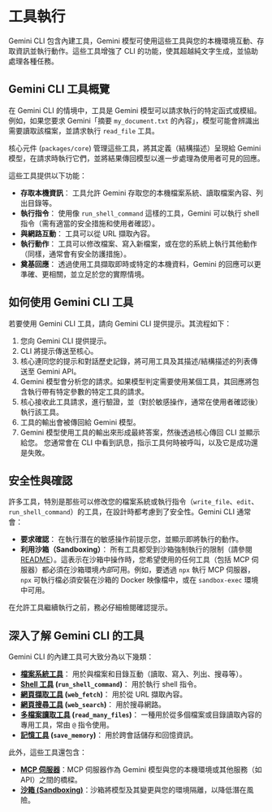 # 工具執行

Gemini CLI 包含內建工具，Gemini 模型可使用這些工具與您的本機環境互動、存取資訊並執行動作。這些工具增強了 CLI 的功能，使其超越純文字生成，並協助處理各種任務。

## Gemini CLI 工具概覽

在 Gemini CLI 的情境中，工具是 Gemini 模型可以請求執行的特定函式或模組。例如，如果您要求 Gemini「摘要 `my_document.txt` 的內容」，模型可能會辨識出需要讀取該檔案，並請求執行 `read_file` 工具。

核心元件 (`packages/core`) 管理這些工具，將其定義（結構描述）呈現給 Gemini 模型，在請求時執行它們，並將結果傳回模型以進一步處理為使用者可見的回應。

這些工具提供以下功能：

- **存取本機資訊**： 工具允許 Gemini 存取您的本機檔案系統、讀取檔案內容、列出目錄等。
- **執行指令**： 使用像 `run_shell_command` 這樣的工具，Gemini 可以執行 shell 指令（需有適當的安全措施和使用者確認）。
- **與網路互動**： 工具可以從 URL 擷取內容。
- **執行動作**： 工具可以修改檔案、寫入新檔案，或在您的系統上執行其他動作（同樣，通常會有安全防護措施）。
- **奠基回應**： 透過使用工具擷取即時或特定的本機資料，Gemini 的回應可以更準確、更相關，並立足於您的實際情境。

## 如何使用 Gemini CLI 工具

若要使用 Gemini CLI 工具，請向 Gemini CLI 提供提示。其流程如下：

1. 您向 Gemini CLI 提供提示。
2. CLI 將提示傳送至核心。
3. 核心連同您的提示和對話歷史記錄，將可用工具及其描述/結構描述的列表傳送至 Gemini API。
4. Gemini 模型會分析您的請求。如果模型判定需要使用某個工具，其回應將包含執行帶有特定參數的特定工具的請求。
5. 核心接收此工具請求，進行驗證，並（對於敏感操作，通常在使用者確認後）執行該工具。
6. 工具的輸出會被傳回給 Gemini 模型。
7. Gemini 模型使用工具的輸出來形成最終答案，然後透過核心傳回 CLI 並顯示給您。
您通常會在 CLI 中看到訊息，指示工具何時被呼叫，以及它是成功還是失敗。

## 安全性與確認

許多工具，特別是那些可以修改您的檔案系統或執行指令（`write_file`、`edit`、`run_shell_command`）的工具，在設計時都考慮到了安全性。Gemini CLI 通常會：

- **要求確認**： 在執行潛在的敏感操作前提示您，並顯示即將執行的動作。
- **利用沙箱（Sandboxing）**： 所有工具都受到沙箱強制執行的限制（請參閱 [README](../../README.md#sandboxing)）。這表示在沙箱中操作時，您希望使用的任何工具（包括 MCP 伺服器）都必須在沙箱環境*內部*可用。例如，要透過 `npx` 執行 MCP 伺服器，`npx` 可執行檔必須安裝在沙箱的 Docker 映像檔中，或在 `sandbox-exec` 環境中可用。

在允許工具繼續執行之前，務必仔細檢閱確認提示。

## 深入了解 Gemini CLI 的工具

Gemini CLI 的內建工具可大致分為以下幾類：

- **[檔案系統工具](./file-system.md)**： 用於與檔案和目錄互動（讀取、寫入、列出、搜尋等）。
- **[Shell 工具](./shell.md) (`run_shell_command`)**： 用於執行 shell 指令。
- **[網頁擷取工具](./web-fetch.md) (`web_fetch`)**： 用於從 URL 擷取內容。
- **[網頁搜尋工具](./web-search.md) (`web_search`)**： 用於搜尋網路。
- **[多檔案讀取工具](./multi-file.md) (`read_many_files`)**： 一種用於從多個檔案或目錄讀取內容的專用工具，常由 `@` 指令使用。
- **[記憶工具](./memory.md) (`save_memory`)**： 用於跨會話儲存和回憶資訊。

此外，這些工具還包含：

- **[MCP 伺服器](./mcp-server.md)**：MCP 伺服器作為 Gemini 模型與您的本機環境或其他服務（如 API）之間的橋樑。
- **[沙箱 (Sandboxing)](../sandbox.md)**：沙箱將模型及其變更與您的環境隔離，以降低潛在風險。
